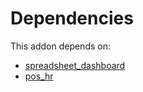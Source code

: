 # Dependencies

This addon depends on:

- [spreadsheet_dashboard](https://github.com/bringout/oca-ocb-report/tree/ce2bf32eaa55516e65721b59ff06b13f701b1c57/odoo-bringout-oca-ocb-spreadsheet_dashboard)
- [pos_hr](https://github.com/bringout/oca-ocb-pos/tree/43438b61b980930dd57e71874c1df4d4191ce2b2/odoo-bringout-oca-ocb-pos_hr)
